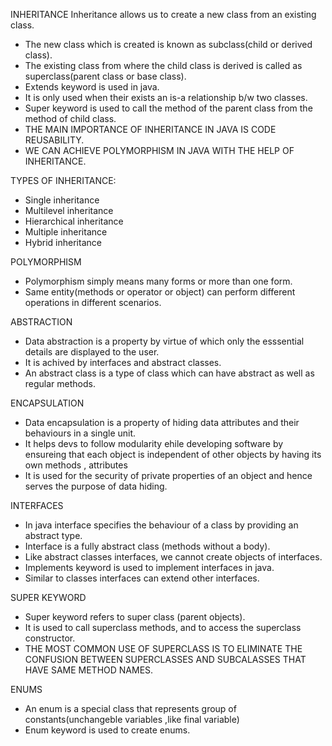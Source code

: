 INHERITANCE
Inheritance allows us to create a new class from an existing class.
  -  The new class which is created is known as subclass(child or derived class).
  -  The existing class from where the child  class is derived is called as superclass(parent class or base class).
  -  Extends keyword is used in java.
  -  It is only used when their exists an is-a relationship b/w two classes.
  -  Super keyword is used to call the method of the parent class from the method of  child class.
  -  THE MAIN IMPORTANCE OF INHERITANCE IN JAVA IS CODE REUSABILITY.
  -  WE CAN ACHIEVE POLYMORPHISM IN JAVA WITH THE HELP OF INHERITANCE.
 
 TYPES OF INHERITANCE:
 - Single inheritance
 - Multilevel inheritance
 - Hierarchical inheritance
 - Multiple inheritance
 - Hybrid inheritance




POLYMORPHISM
 - Polymorphism simply means many forms or more than one form.
 - Same entity(methods or operator or object) can perform different operations in different scenarios.
 
 
 
 
 ABSTRACTION
 -  Data abstraction is a property by  virtue of which only the esssential details are displayed to the user.
 -  It is achived by interfaces and abstract classes.
 -  An abstract class is a type of class which can have abstract as well as regular methods.

 ENCAPSULATION
 -  Data encapsulation is a property of hiding data attributes and their behaviours in a single unit.
 -  It helps devs to follow modularity ehile developing software by ensureing that each object is independent of other objects
    by having its own methods , attributes
 -  It is used for the security of private properties of an object and hence serves the purpose of data hiding.
 
 
 INTERFACES
 -  In java interface specifies the behaviour of a class by providing an abstract type.
 -  Interface is a fully abstract class (methods without a body).
 -  Like abstract classes  interfaces, we cannot create objects of interfaces.
 -  Implements keyword is used to implement interfaces in java.
 -  Similar to classes interfaces can extend other interfaces.
 
 
 SUPER KEYWORD
 - Super keyword refers to super class (parent objects).
 - It is used to call superclass methods, and to access the superclass constructor.
 - THE MOST COMMON USE OF SUPERCLASS IS TO ELIMINATE THE CONFUSION BETWEEN SUPERCLASSES AND SUBCALASSES THAT HAVE SAME METHOD NAMES.


 ENUMS
 - An enum is a special class that represents group of constants(unchangeble variables ,like final variable)
 - Enum keyword is used to create enums.

 
 
 

